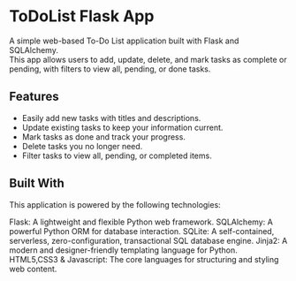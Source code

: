 # ToDoList Flask App

A simple web-based To-Do List application built with Flask and SQLAlchemy.  
This app allows users to add, update, delete, and mark tasks as complete or pending, with filters to view all, pending, or done tasks.

## Features
 - Easily add new tasks with titles and descriptions.
 - Update existing tasks to keep your information current.
 - Mark tasks as done and track your progress.
 - Delete tasks you no longer need.
 - Filter tasks to view all, pending, or completed items.

## Built With
This application is powered by the following technologies:

Flask: A lightweight and flexible Python web framework.
SQLAlchemy: A powerful Python ORM for database interaction.
SQLite: A self-contained, serverless, zero-configuration, transactional SQL database engine.
Jinja2: A modern and designer-friendly templating language for Python.
HTML5,CSS3 & Javascript: The core languages for structuring and styling web content.
